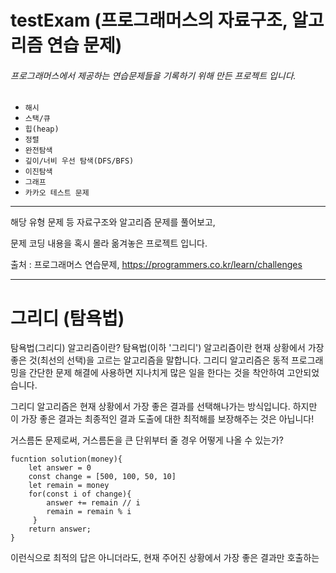 # testExam (프로그래머스의 자료구조, 알고리즘 연습 문제)

###### 프로그래머스에서 제공하는 연습문제들을 기록하기 위해 만든 프로젝트 입니다.


* `해시`
* `스택/큐`
* `힙(heap)`
* `정렬`
* `완전탐색`
* `깊이/너비 우선 탐색(DFS/BFS)`
* `이진탐색`
* `그래프`  
* `카카오 테스트 문제`
-------------------------------------------------

해당 유형 문제 등 자료구조와 알고리즘 문제를 풀어보고, 

문제 코딩 내용을 혹시 몰라 옮겨놓은 프로젝트 입니다.


출처 : 프로그래머스 연습문제, https://programmers.co.kr/learn/challenges

---------------------------------------------------------------------------------------------------------------------------------------------------------------------
# 그리디 (탐욕법)

탐욕법(그리디) 알고리즘이란?
탐욕법(이하 '그리디') 알고리즘이란 현재 상황에서 가장 좋은 것(최선의 선택)을 고르는 알고리즘을 말합니다.
그리디 알고리즘은 동적 프로그래밍을 간단한 문제 해결에 사용하면 지나치게 많은 일을 한다는 것을 착안하여 고안되었습니다.

그리디 알고리즘은 현재 상황에서 가장 좋은 결과를 선택해나가는 방식입니다. 하지만 이 가장 좋은 결과는 최종적인 결과 도출에 대한 최적해를 보장해주는 것은 아닙니다!

거스름돈 문제로써,  거스름돈을 큰 단위부터 줄 경우 어떻게 나올 수 있는가?
```
fucntion solution(money){
    let answer = 0
    const change = [500, 100, 50, 10]
    let remain = money
    for(const i of change){
        answer += remain // i
        remain = remain % i
     }
    return answer;
}
```
이런식으로 최적의 답은 아니더라도, 현재 주어진 상황에서 가장 좋은 결과만 호출하는 
